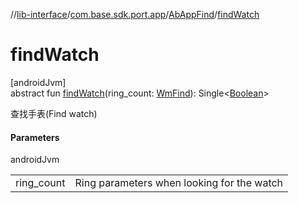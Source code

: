 //[lib-interface](../../../index.md)/[com.base.sdk.port.app](../index.md)/[AbAppFind](index.md)/[findWatch](find-watch.md)

# findWatch

[androidJvm]\
abstract fun [findWatch](find-watch.md)(ring_count: [WmFind](../../com.base.sdk.entity.apps/-wm-find/index.md)): Single&lt;[Boolean](https://kotlinlang.org/api/latest/jvm/stdlib/kotlin/-boolean/index.html)&gt;

查找手表(Find watch)

#### Parameters

androidJvm

| | |
|---|---|
| ring_count | Ring parameters when looking for the watch |
